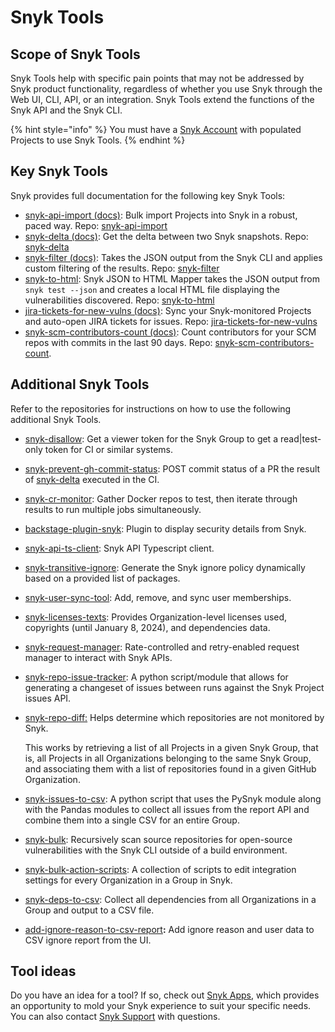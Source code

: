 # Snyk Tools

## Scope of Snyk Tools

Snyk Tools help with specific pain points that may not be addressed by Snyk product functionality, regardless of whether you use Snyk through the Web UI, CLI, API, or an integration. Snyk Tools extend the functions of the Snyk API and the Snyk CLI.

{% hint style="info" %}
You must have a [Snyk Account](https://snyk.io/login?cta=sign-up\&loc=nav\&page=support_docs_page) with populated Projects to use Snyk Tools.
{% endhint %}

## Key Snyk Tools

Snyk provides full documentation for the following key Snyk Tools:

* [snyk-api-import (docs)](tool-snyk-api-import/): Bulk import Projects into Snyk in a robust, paced way. Repo: [snyk-api-import](https://github.com/snyk/snyk-api-import)
* [snyk-delta (docs)](../../developer-tools/snyk-cli/scan-and-maintain-projects-using-the-cli/cli-tools/snyk-delta.md): Get the delta between two Snyk snapshots. Repo: [snyk-delta](https://github.com/snyk-tech-services/snyk-delta)
* [snyk-filter (docs)](../../developer-tools/snyk-cli/scan-and-maintain-projects-using-the-cli/cli-tools/snyk-filter.md): Takes the JSON output from the Snyk CLI and applies custom filtering of the results. Repo: [snyk-filter](https://github.com/snyk-tech-services/snyk-filter)
* [snyk-to-html](../../developer-tools/snyk-cli/scan-and-maintain-projects-using-the-cli/cli-tools/snyk-to-html.md): Snyk JSON to HTML Mapper takes the JSON output from `snyk test --json` and creates a local HTML file displaying the vulnerabilities discovered. Repo: [snyk-to-html](https://github.com/snyk/snyk-to-html)
* [jira-tickets-for-new-vulns (docs)](tool-jira-tickets-for-new-vulns.md): Sync your Snyk-monitored Projects and auto-open JIRA tickets for issues. Repo: [jira-tickets-for-new-vulns](https://github.com/snyk-tech-services/jira-tickets-for-new-vulns)
* [snyk-scm-contributors-count (docs)](../../developer-tools/snyk-cli/scan-and-maintain-projects-using-the-cli/cli-tools/snyk-scm-contributors-count/): Count contributors for your SCM repos with commits in the last 90 days. Repo: [snyk-scm-contributors-count](https://github.com/snyk-tech-services/snyk-scm-contributors-count).

## Additional Snyk Tools

Refer to the repositories for instructions on how to use the following additional Snyk Tools.

* [snyk-disallow](https://github.com/snyk-tech-services/snyk-disallow): Get a viewer token for the Snyk Group to get a read|test-only token for CI or similar systems.
* [snyk-prevent-gh-commit-status](https://github.com/snyk-tech-services/snyk-prevent-gh-commit-status): POST commit status of a PR the result of [snyk-delta](https://github.com/snyk-tech-services/snyk-delta) executed in the CI.
* [snyk-cr-monitor](https://github.com/snyk-tech-services/snyk-cr-monitor): Gather Docker repos to test, then iterate through results to run multiple jobs simultaneously.
* [backstage-plugin-snyk](https://github.com/snyk-tech-services/backstage-plugin-snyk): Plugin to display security details from Snyk.
* [snyk-api-ts-client](https://github.com/snyk-tech-services/snyk-api-ts-client): Snyk API Typescript client.
* [snyk-transitive-ignore](https://github.com/snyk-tech-services/snyk-transitive-ignore): Generate the Snyk ignore policy dynamically based on a provided list of packages.
* [snyk-user-sync-tool](https://github.com/snyk-tech-services/snyk-user-sync-tool): Add, remove, and sync user memberships.
* [snyk-licenses-texts](https://github.com/snyk-tech-services/snyk-licenses-texts): Provides Organization-level licenses used, copyrights (until January 8, 2024), and dependencies data.
* [snyk-request-manager](https://github.com/snyk-tech-services/snyk-request-manager): Rate-controlled and retry-enabled request manager to interact with Snyk APIs.
* [snyk-repo-issue-tracker](https://github.com/snyk-tech-services/snyk-repo-issue-tracker): A python script/module that allows for generating a changeset of issues between runs against the Snyk Project issues API.
*   [snyk-repo-diff:](https://github.com/snyk-tech-services/snyk-repo-diff) Helps determine which repositories are not monitored by Snyk.

    This works by retrieving a list of all Projects in a given Snyk Group, that is, all Projects in all Organizations belonging to the same Snyk Group, and associating them with a list of repositories found in a given GitHub Organization.
* [snyk-issues-to-csv](https://github.com/snyk-tech-services/snyk-issues-to-csv): A python script that uses the PySnyk module along with the Pandas modules to collect all issues from the report API and combine them into a single CSV for an entire Group.
* [snyk-bulk](https://github.com/snyk-tech-services/snyk-bulk): Recursively scan source repositories for open-source vulnerabilities with the Snyk CLI outside of a build environment.
* [snyk-bulk-action-scripts](https://github.com/snyk-tech-services/snyk-bulk-action-scripts): A collection of scripts to edit integration settings for every Organization in a Group in Snyk.
* [snyk-deps-to-csv](https://github.com/snyk-tech-services/snyk-deps-to-csv): Collect all dependencies from all Organizations in a Group and output to a CSV file.
* [add-ignore-reason-to-csv-report](https://github.com/snyk-labs/add-ignore-reason-to-csv-report)**:** Add ignore reason and user data to CSV ignore report from the UI.

## Tool ideas

Do you have an idea for a tool? If so, check out [Snyk Apps](../../snyk-api/using-specific-snyk-apis/snyk-apps-apis/), which provides an opportunity to mold your Snyk experience to suit your specific needs. You can also contact [Snyk Support](https://support.snyk.io) with questions.
